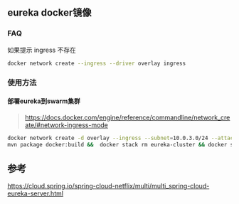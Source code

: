 ## eureka docker镜像

### FAQ
如果提示 ingress 不存在
```bash
docker network create --ingress --driver overlay ingress
```

### 使用方法
#### 部署eureka到swarm集群

> https://docs.docker.com/engine/reference/commandline/network_create/#network-ingress-mode
```bash
docker network create -d overlay --ingress --subnet=10.0.3.0/24 --attachable  dev_overlay
mvn package docker:build &&  docker stack rm eureka-cluster && docker stack  deploy -c  docker-compose.yml eureka-cluster

```

## 参考

https://cloud.spring.io/spring-cloud-netflix/multi/multi_spring-cloud-eureka-server.html